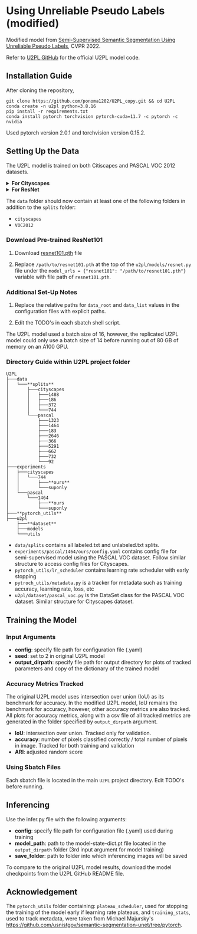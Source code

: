 # Using Unreliable Pseudo Labels (modified)

Modified model from [Semi-Supervised Semantic Segmentation Using Unreliable Pseudo Labels](https://arxiv.org/abs/2203.03884), CVPR 2022.

Refer to [U2PL GitHub](https://github.com/ponoma1202/U2PL_copy/blob/main/README.md) for the official U2PL model code. 

## Installation Guide
After cloning the repository,
```
git clone https://github.com/ponoma1202/U2PL_copy.git && cd U2PL
conda create -n u2pl python=3.8.16
pip install -r requirements.txt
conda install pytorch torchvision pytorch-cuda=11.7 -c pytorch -c nvidia
```
Used pytorch version 2.0.1 and torchvision version 0.15.2.

## Setting Up the Data
The U2PL model is trained on both Citiscapes and PASCAL VOC 2012 datasets.

<details>
  <summary><b>For Cityscapes</b></summary>

1. Download [leftImg8bit_trainvaltest.zip](https://www.cityscapes-dataset.com/downloads/)

2. Download [gtFine.zip](https://drive.google.com/file/d/10tdElaTscdhojER_Lf7XlytiyAkk7Wlg/view?usp=sharing) from Google Drive

3. Unzip `gtFine` and `leftImg8bit_trainvaltest` into a new folder named `citiscapes`. 

4. Move `citiscapes` folder into `data` folder.

Note: both `gtFine` and `leftImg8bit_trainvaltest` contain:
  - `train`
  - `test`
  - `val`

</details>

<details>
  <summary><b>For ResNet</b></summary>

1. Download the dataset from [Kaggle](https://www.kaggle.com/datasets/huanghanchina/pascal-voc-2012/code)

2. Download and unzip [SegmentationClassAug.zip](https://www.dropbox.com/s/oeu149j8qtbs1x0/SegmentationClassAug.zip?dl=0)

3. Unzip the `archive.zip` file into `data` from Kaggle download. Unzipped `archive` file should contain the `VOC2012` folder. Delete the extra `archive/VOC2012/VOC2012` folder.

4. Move the unzipped `SegmentationClassAug/SegmentationClassAug` folder into the VOC2012 folder.

Move `VOC2012` into the `U2PL` project folder. The path should be `U2PL/data/VOC2012`. File directory should look like this:
- `data/VOC2012`
    - `Annotations`
    - `ImageSets`
    - `JPEGImages`
    - `SegmentationClass`
    - `SegmentationClassAug`
    - `SegmentationObject`

</details>

The `data` folder should now contain at least one of the following folders in addition to the `splits` folder:
- `cityscapes`
- `VOC2012`

### Download Pre-trained ResNet101

1. Download [resnet101.pth](https://drive.google.com/file/d/1nzSX8bX3zoRREn6WnoEeAPbKYPPOa-3Y/view?usp=sharing) file

2. Replace `/path/to/resnet101.pth` at the top of the `u2pl/models/resnet.py` file under the `model_urls = {"resnet101": "/path/to/resnet101.pth"}` variable with file path of `resnet101.pth`.

### Additional Set-Up Notes
1. Replace the relative paths for `data_root` and `data_list` values in the configuration files with explicit paths.

2. Edit the TODO's in each sbatch shell script. 

The U2PL model used a batch size of 16, however, the replicated U2PL model could only use a batch size of 14 before running out of 80 GB of memory on an A100 GPU.

### Directory Guide within U2PL project folder
```angular2html
U2PL
├───data
│   └───**splits**
│       ├───cityscapes
│       │   ├───1488
│       │   ├───186
│       │   ├───372
│       │   └───744
│       └───pascal
│           ├───1323
│           ├───1464
│           ├───183
│           ├───2646
│           ├───366
│           ├───5291
│           ├───662
│           ├───732
│           └───92
├───experiments
│   ├───cityscapes
│   │   └───744
│   │       ├───**ours**
│   │       └───suponly
│   └───pascal
│       └───1464
│           ├───**ours
│           └───suponly
├───**pytorch_utils**
├───u2pl
    ├───**dataset**
    ├───models
    └───utils

```

- `data/splits` contains all labeled.txt and unlabeled.txt splits.
- `experiments/pascal/1464/ours/config.yaml` contains config file for semi-supervised model using the PASCAL VOC dataset. Follow similar structure to access config files for Cityscapes.
- `pytorch_utils/lr_scheduler` contains learning rate scheduler with early stopping
- `pytroch_utils/metadata.py` is a tracker for metadata such as training accuracy, learning rate, loss, etc
- `u2pl/dataset/pascal_voc.py` is the DataSet class for the PASCAL VOC dataset. Similar structure for Cityscapes dataset.

## Training the Model

### Input Arguments
- **config**: specify file path for configuration file (.yaml)
- **seed**: set to 2 in original U2PL model
- **output_dirpath**: specify file path for output directory for plots of tracked parameters and copy of the dictionary of the trained model

### Accuracy Metrics Tracked
The original U2PL model uses intersection over union (IoU) as its benchmark for accuracy. In the modified U2PL model, IoU remains
the benchmark for accuracy, however, other accuracy metrics are also tracked. All plots for accuracy metrics, along with a csv file
of all tracked metrics are generated in the folder specified by `output_dirpath` argument.

- **IoU**: intersection over union. Tracked only for validation.
- **accuracy**: number of pixels classified correctly / total number of pixels in image. Tracked for both training and validation
- **ARI**: adjusted random score

### Using Sbatch Files
Each sbatch file is located in the main `U2PL` project directory. Edit TODO's before running.

## Inferencing
Use the infer.py file with the following arguments:
- **config**: specify file path for configuration file (.yaml) used during training
- **model_path**: path to the model-state-dict.pt file located in the `output_dirpath` folder (3rd input argument for model training)
- **save_folder**: path to folder into which inferencing images will be saved

To compare to the original U2PL model results, download the model checkpoints from the U2PL GitHub README file.

## Acknowledgement

The `pytorch_utils` folder containing: `plateau_scheduler`, used for stopping the training of the model early if learning rate plateaus,
and `training_stats`, used to track metadata, were taken from Michael Majursky's https://github.com/usnistgov/semantic-segmentation-unet/tree/pytorch.
